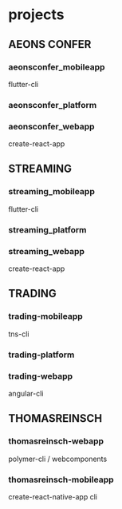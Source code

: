 # projects

## AEONS CONFER

### aeonsconfer_mobileapp
flutter-cli

### aeonsconfer_platform

### aeonsconfer_webapp
create-react-app

## STREAMING

### streaming_mobileapp
flutter-cli

### streaming_platform	

### streaming_webapp
create-react-app

## TRADING

### trading-mobileapp
tns-cli

### trading-platform	

### trading-webapp
angular-cli

## THOMASREINSCH

### thomasreinsch-webapp
polymer-cli / webcomponents

### thomasreinsch-mobileapp
create-react-native-app cli

